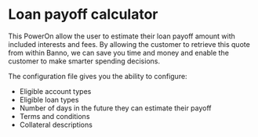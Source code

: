 # Loan payoff calculator
This PowerOn allow the user to estimate their loan payoff amount with included interests and fees. By allowing the customer to retrieve this quote from within Banno, we can save you time and money and enable the customer to make smarter spending decisions. 

The configuration file gives you the ability to configure: 
* Eligible account types
* Eligible loan types
* Number of days in the future they can estimate their payoff
* Terms and conditions
* Collateral descriptions

